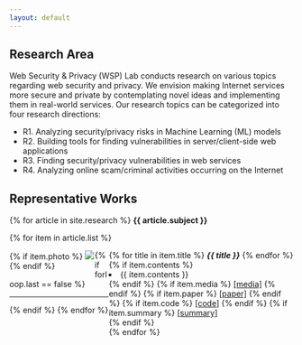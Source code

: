 ```yaml
---
layout: default
---
```

<style>
  div.row {
    width: 100%
    display: flex;
  }
  
  div.left {
    width: 30%;
    float: left;
  }  
  
  div.left {
    width: 60%;
    float: right;
  }
</style>


## Research Area
Web Security & Privacy (WSP) Lab  conducts research on various topics regarding web 
security and privacy. We envision making Internet services more secure and private
by contemplating novel ideas and implementing them in real-world services.
Our research topics can be categorized into four research directions:

- R1. Analyzing security/privacy risks in Machine Learning (ML) models
- R2. Building tools for finding vulnerabilities in server/client-side web applications
- R3. Finding security/privacy vulnerabilities in web services
- R4. Analyzing online scam/criminal activities  occurring on the Internet

## Representative Works
  {% for article in site.research %}
  <strong> {{ article.subject }} </strong>
  <br>
    
  {% for item in article.list %}
  <div style="width:30%; height:height:265px; float:left;">
    {% if item.photo %} 
      <img src = "{{item.photo}}">
    {% endif %}
  </div>
  
  <div style="width:65%; height:265px; float:right;">
  {% for title in item.title %}
      <strong><i>{{ title }}</i></strong>
    {% endfor %}
    {% if item.contents %}
      <li>{{ item.contents }}</li>
     {% endif %}      
    {% if item.media %}
      <a href="{{ item.media }}">[media]</a>
    {% endif %}
    {% if item.paper %}
      <a href="{{ item.paper }}">[paper]</a>
    {% endif %}
    {% if item.code %}
      <a href="{{ item.code }}">[code]</a>
    {% endif %}
    {% if item.summary %}
      <a href="{{ item.summary }}">[summary]</a>
      <br>
    {% endif %}
    <br>
  {% endfor %}
  </div>

  
{% if forloop.last == false %} <hr> {% endif %}
{% endfor %}      

<!--
<div class="posts">
  {% for post in site.posts %}
    <article class="post">
-->
<!--
      <h3><a href="{{ site.baseurl }}{{ post.url }}">{{ post.title }}</a></h3>
      <div class="entry">
        {{ post.excerpt }}
      </div>
-->
<!--
      <a href="{{ site.baseurl }}{{ post.url }}" class="read-more">Read More</a>
      -->
<!--
    </article>
  {% endfor %}
</div>
-->
